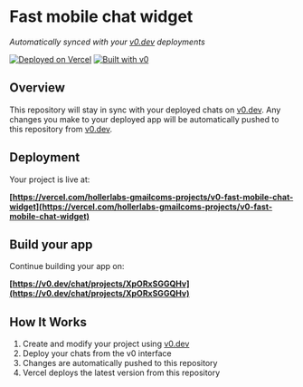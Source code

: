 # Fast mobile chat widget

*Automatically synced with your [v0.dev](https://v0.dev) deployments*

[![Deployed on Vercel](https://img.shields.io/badge/Deployed%20on-Vercel-black?style=for-the-badge&logo=vercel)](https://vercel.com/hollerlabs-gmailcoms-projects/v0-fast-mobile-chat-widget)
[![Built with v0](https://img.shields.io/badge/Built%20with-v0.dev-black?style=for-the-badge)](https://v0.dev/chat/projects/XpORxSGGQHv)

## Overview

This repository will stay in sync with your deployed chats on [v0.dev](https://v0.dev).
Any changes you make to your deployed app will be automatically pushed to this repository from [v0.dev](https://v0.dev).

## Deployment

Your project is live at:

**[https://vercel.com/hollerlabs-gmailcoms-projects/v0-fast-mobile-chat-widget](https://vercel.com/hollerlabs-gmailcoms-projects/v0-fast-mobile-chat-widget)**

## Build your app

Continue building your app on:

**[https://v0.dev/chat/projects/XpORxSGGQHv](https://v0.dev/chat/projects/XpORxSGGQHv)**

## How It Works

1. Create and modify your project using [v0.dev](https://v0.dev)
2. Deploy your chats from the v0 interface
3. Changes are automatically pushed to this repository
4. Vercel deploys the latest version from this repository
